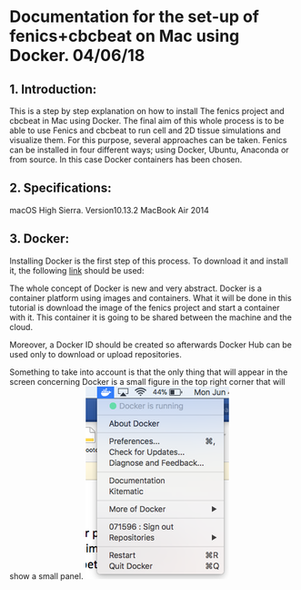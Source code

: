 # Documentation for the set-up of fenics+cbcbeat on Mac using Docker. 04/06/18

## 1.	Introduction:

This is a step by step explanation on how to install The fenics project and cbcbeat in Mac using Docker. 
The final aim of this whole process is to be able to use Fenics and cbcbeat to run cell and 2D tissue simulations and visualize them. 
For this purpose, several approaches can be taken. Fenics can be installed in four different ways; using Docker, Ubuntu, Anaconda or from source. In this case Docker containers has been chosen. 

## 2.	Specifications:

macOS High Sierra. 
Version10.13.2 
MacBook Air 2014


## 3.	Docker:

Installing Docker is the first step of this process.  To download it and install it, the following [link](https://www.docker.com/community-edition#/download) should be used: 


The whole concept of Docker is new and very abstract. Docker is a container platform using images and containers. What it will be done in this tutorial is download the image of the fenics project and start a container with it. This container it is going to be shared between the machine and the cloud. 

Moreover, a Docker ID should be created so afterwards Docker Hub can be used only to download or upload repositories. 

Something to take into account is that the only thing that will appear in the screen concerning Docker is a small figure in the top right corner that will show a small panel.
![alt text](https://github.com/ErikaKvalem/Documentation-2018-MkDocs/blob/master/Screen%20Shot%202018-06-04%20at%208.45.48%20AM.png)
